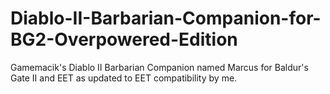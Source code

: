 # Diablo-II-Barbarian-Companion-for-BG2-Overpowered-Edition
Gamemacik's Diablo II Barbarian Companion named Marcus for Baldur's Gate II and EET as updated to EET compatibility by me.
